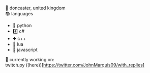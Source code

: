 📌 doncaster, united kingdom  
📚 languages
- 🐍 python
- #️⃣ c#
- ➕ c++
- 🌙 lua
- 📜 javascript  

💼 currently working on:  
twitch.py ((here))[https://twitter.com/JohnMarquis09/with_replies]
